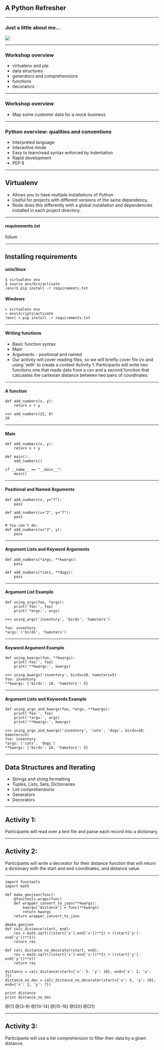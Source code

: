 ## A Python Refresher

---

### Just a little about me...

![](assets/img/board-measurements.jpg)

---

### Workshop overview

- virtualenv and pip
- data structures
- generators and comprehensions
- functions
- decorators

---

### Workshop overview

- Map some customer data for a mock business

---

### Python overview: qualities and conventions

- Interpreted language
- Interactive mode
- Easy to learn/read syntax enforced by indentation
- Rapid development
- PEP 8

---

## Virtualenv

- Allows you to have multiple installations of Python
- Useful for projects with different versions of the
same dependency.
- Node does this differently with a global installation and dependencies
installed in each project directory.

---

#### requirements.txt

folium

---

## Installing requirements

#### unix/linux

~~~~{.bash}
$ virtualenv env
$ source env/bin/activate
(env)$ pip install -r requirements.txt
~~~~

#### Windows

~~~~{.bash}
> virtualenv env
> env\Scripts\activate
(env) > pip install -r requirements.txt
~~~~

---

#### Writing functions

  - Basic function syntax
  - Main
  - Arguments - positional and named
  - Our activity will cover reading files, so we will briefly
   cover file i/o and using 'with' to create a context
  Activity 1: Participants will write two functions one that reads data from a csv and a second function that calculates the cartesian distance between two pairs of coordinates

---

#### A function

~~~~{.python}
def add_numbers(x, y):
    return x + y
~~~~

~~~~{.python}
>>> add_numbers(22, 8)
30
~~~~

---

#### Main

~~~~{.python}
def add_numbers(x, y):
    return x + y

def main():
    add_numbers()

if __name__ == "__main__":
    main()
~~~~

---

#### Positional and Named Arguments

~~~~{.python}
def add_numbers(x, y="7"):
    pass

def add_numbers(x="2", y="7"):
    pass

# You can't do:
def add_numbers(x="2", y):
    pass
~~~~

---


#### Argument Lists and Keyword Arguments

~~~~{.python}
def add_numbers(*args, **kwargs):
    pass

def add_numbers(*cats, **dogs):
    pass
~~~~

---

#### Argument List Example

~~~~{.python}
def using_args(foo, *args):
    print('foo:', foo)
    print('*args:', args)
~~~~

~~~~{.bash}
>>> using_args('inventory', 'birds', 'hamsters')

foo: inventory
*args: ('birds', 'hamsters')
~~~~

---
#### Keyword Argument Example

~~~~{.python}
def using_kwargs(foo, **kwargs):
    print('foo:', foo)
    print('**kwargs:', kwargs)
~~~~

~~~~{.bash}
>>> using_kwargs('inventory', birds=10, hamsters=5)
foo: inventory
**kwargs: {'birds': 10, 'hamsters': 5}
~~~~

---
#### Argument Lists and Keywords Example

~~~~{.python}
def using_args_and_kwargs(foo, *args, **kwargs):
    print('foo:', foo)
    print('*args:', args)
    print('**kwargs:', kwargs)
~~~~

~~~~{.bash}
>>> using_args_and_kwargs('inventory', 'cats', 'dogs', birds=10, hamsters=5)
foo: inventory
*args: ('cats', 'dogs')
**kwargs: {'birds': 10, 'hamsters': 5}
~~~~

---

## Data Structures and Iterating

  - Strings and string formatting
  - Tuples, Lists, Sets, Dictionaries
  - List comprehensions
  - Generators
  - Decorators

---

## Activity 1:

Participants will read over a text file and parse each record into a dictionary.

---

## Activity 2:

Participants will write a decorator for their distance function that will return a dictionary with the start and end coordinates, and distance value

---

~~~~{.python}
import functools
import math

def make_geojson(func):
    @functools.wraps(func)
    def wrapper_convert_to_json(**kwargs):
        kwargs['distance'] = func(**kwargs)
        return kwargs
    return wrapper_convert_to_json

@make_geojson
def calc_distance(start, end):
    res = math.sqrt(((start['x']-end['x'])**2) + ((start['y']-end['y'])**2))
    return res

def calc_distance_no_decorator(start, end):
    res = math.sqrt(((start['x']-end['x'])**2) + ((start['y']-end['y'])**2))
    return res

distance = calc_distance(start={'x': 5, 'y': 10}, end={'x': 2, 'y': 7})
distance_no_dec = calc_distance_no_decorator(start={'x': 5, 'y': 10}, end={'x': 2, 'y': 7})

print distance
print distance_no_dec
~~~~

@[1]
@[3-9]
@[10-14]
@[15-18]
@[20]
@[21]

---

## Activity 3:

Participants will use a list comprehension to filter their data by a given distance.
